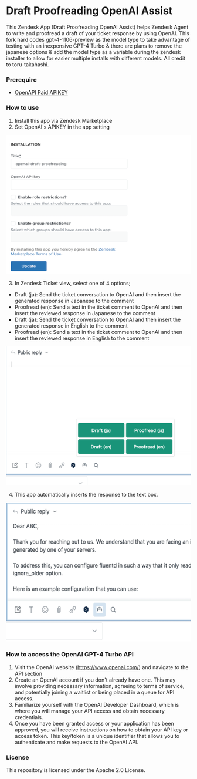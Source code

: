 # Draft Proofreading OpenAI Assist

This Zendesk App (Draft Proofreading OpenAI Assist) helps Zendesk Agent to write and proofread a draft of your ticket response by using OpenAI. This fork hard codes gpt-4-1106-preview as the model type to take advantage of testing with an inexpensive GPT-4 Turbo & there are plans to remove the japanese options & add the model type as a variable during the zendesk installer to allow for easier multiple installs with different models. All credit to toru-takahashi.

### Prerequire

- [OpenAPI Paid APIKEY](https://platform.openai.com/account/api-keys)

### How to use

1. Install this app via Zendesk Marketplace
2. Set OpenAI's APIKEY in the app setting

![README](./assets/screenshot-0.png)

3. In Zendesk Ticket view, select one of 4 options;

- Draft (ja): Send the ticket conversation to OpenAI and then insert the generated response in Japanese to the comment
- Proofread (en): Send a text in the ticket comment to OpenAI and then insert the reviewed response  in Japanese to the comment
- Draft (ja): Send the ticket conversation to OpenAI and then insert the generated response in English to the comment
- Proofread (en): Send a text in the ticket comment to OpenAI and then insert the reviewed response  in English to the comment

![README](./assets/screenshot-1.png)

4. This app automatically inserts the response to the text box.

![README](./assets/screenshot-2.png)

### How to access the OpenAI GPT-4 Turbo API

1. Visit the OpenAI website (https://www.openai.com/) and navigate to the API section
2. Create an OpenAI account if you don't already have one. This may involve providing necessary information, agreeing to terms of service, and potentially joining a waitlist or being placed in a queue for API access.
3. Familiarize yourself with the OpenAI Developer Dashboard, which is where you will manage your API access and obtain necessary credentials.
4. Once you have been granted access or your application has been approved, you will receive instructions on how to obtain your API key or access token. This key/token is a unique identifier that allows you to authenticate and make requests to the OpenAI API.

### License

This repository is licensed under the Apache 2.0 License.

